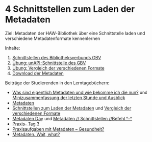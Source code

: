 # 4 Schnittstellen zum Laden der Metadaten

Ziel: Metadaten der HAW-Bibliothek über eine Schnittstelle laden und verschiedene Metadatenformate kennenlernen

Inhalte:
1. [Schnittstellen des Bibliotheksverbunds GBV](https://felixlohmeier.gitbooks.io/seminar-wir-bauen-uns-einen-bibliothekskatalog/content/04_1_schnittstellen_des_bibliotheksverbunds_gbv.html)
2. [Übung: unAPI-Schnittstelle des GBV](https://felixlohmeier.gitbooks.io/seminar-wir-bauen-uns-einen-bibliothekskatalog/content/04_2_uebung_unapi-schnittstelle_des_gbv.html)
3. [Übung: Vergleich der verschiedenen Formate](https://felixlohmeier.gitbooks.io/seminar-wir-bauen-uns-einen-bibliothekskatalog/content/04_3_uebung_vergleich_der_verschiedenen_formate.html)
4. [Download der Metadaten](https://felixlohmeier.gitbooks.io/seminar-wir-bauen-uns-einen-bibliothekskatalog/content/04_4_download_der_metadaten.html)

Beiträge der Studierenden in den Lerntagebüchern:
* [Was sind eigentlich Metadaten und wie bekomme ich die nun?]( https://dennislerntnichtaus.wordpress.com/2016/10/19/was-sind-eigentlich-metadaten-und-wie-bekomme-ich-die-nun/) und [Minizusammenfassung der letzten Stunde und Ausblick](https://dennislerntnichtaus.wordpress.com/2016/10/27/minizusammenfassung-der-letzten-stunde/)
* [Metadaten](https://juliabaut.wordpress.com/2016/10/23/metadaten/)
* [Schnittstellen zum Laden der Metadaten](https://lenaentdeckt.wordpress.com/2016/10/23/schnittstellen-zum-laden-der-metadaten/) und [Vergleich der verschiedenen Formate](https://lenaentdeckt.wordpress.com/2016/10/30/vergleich-der-verschiedenen-formate/)
* [Metadaten Day](https://xyopendiscovery.wordpress.com/2016/10/24/metadaten-day/) und [Metadaten // Schnittstellen //Befehl °-°](https://xyopendiscovery.wordpress.com/2016/10/27/metadaten-schnittstellen-befehl/)
* [Praxis- Tag 3](https://discoverysystembauen.wordpress.com/2016/11/02/praxis-tag-3/)
* [Praxisaufgaben mit Metadaten – Gesundheit?](https://jgoouh.wordpress.com/2016/10/31/praxisaufgaben-mit-metadaten-gesundheit/)
* [Metadaten. Wait, what?](http://disco.blacky-smith.de/?p=24)